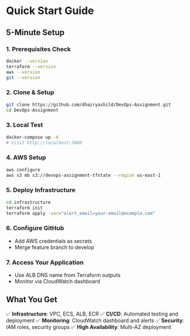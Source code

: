 # Quick Start Guide

## 5-Minute Setup

### 1. Prerequisites Check
```bash
docker --version
terraform --version
aws --version
git --version
```

### 2. Clone & Setup
```bash
git clone https://github.com/dhairyashild/DevOps-Assignment.git
cd DevOps-Assignment
```

### 3. Local Test
```bash
docker-compose up -d
# Visit http://localhost:3000
```

### 4. AWS Setup
```bash
aws configure
aws s3 mb s3://devops-assignment-tfstate --region us-east-1
```

### 5. Deploy Infrastructure
```bash
cd infrastructure
terraform init
terraform apply -var="alert_email=your-email@example.com"
```

### 6. Configure GitHub
- Add AWS credentials as secrets
- Merge feature branch to develop

### 7. Access Your Application
- Use ALB DNS name from Terraform outputs
- Monitor via CloudWatch dashboard

## What You Get

✅ **Infrastructure**: VPC, ECS, ALB, ECR
✅ **CI/CD**: Automated testing and deployment
✅ **Monitoring**: CloudWatch dashboard and alerts
✅ **Security**: IAM roles, security groups
✅ **High Availability**: Multi-AZ deployment
